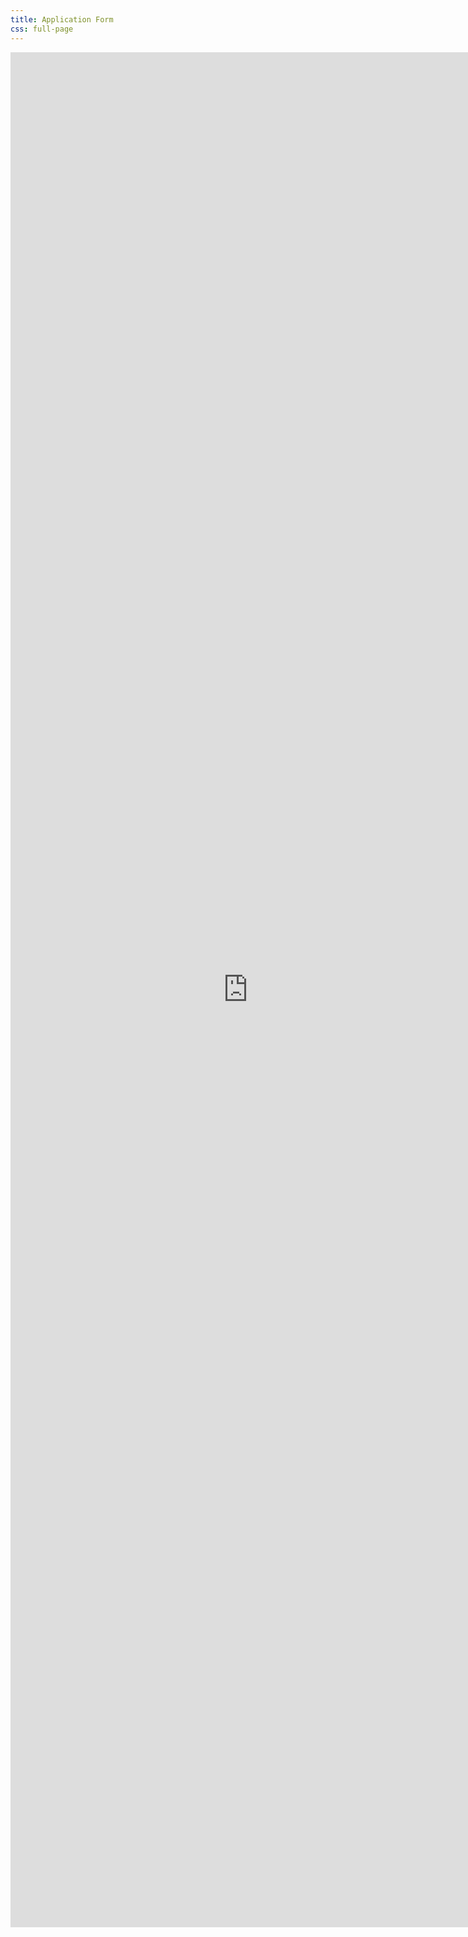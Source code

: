 ```yaml
---
title: Application Form
css: full-page
---
```


<iframe src="http://transparentclassroom.com/schools/2/online_applications/new?naked=true" width="760" height="3000" frameborder="0" marginheight="0" marginwidth="0">
Loading...</iframe>

